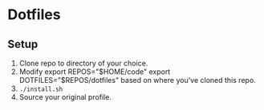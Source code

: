 # Dotfiles

## Setup

1. Clone repo to directory of your choice.
2. Modify export REPOS="$HOME/code"
    export DOTFILES="$REPOS/dotfiles"
    based on where you've cloned this repo.
3. `./install.sh`
4. Source your original profile.
